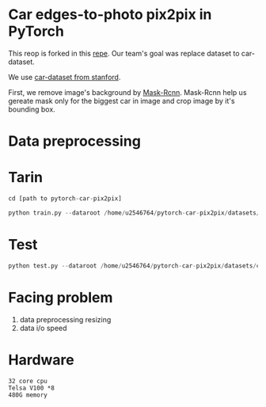 
# Car edges-to-photo  pix2pix in PyTorch
This reop is forked in this [repe](https://github.com/junyanz/pytorch-CycleGAN-and-pix2pix). 
Our team's goal was replace dataset to car-dataset.

We use  [car-dataset from stanford](https://ai.stanford.edu/~jkrause/cars/car_dataset.html). 

First, we remove image's background by [Mask-Rcnn](https://github.com/facebookresearch/maskrcnn-benchmark). Mask-Rcnn help us gereate mask only for the biggest car in image and crop image by it's bounding box.


# Data preprocessing

# Tarin
```python =
cd [path to pytorch-car-pix2pix]

python train.py --dataroot /home/u2546764/pytorch-car-pix2pix/datasets/car_data --name car_pix2pix --model pix2pix --direction BtoA --batch_size 2000 --gpu_ids 0,1,2,3,4,5,6,7 --num_threads 16
````

# Test
```python =
python test.py --dataroot /home/u2546764/pytorch-car-pix2pix/datasets/car_data --direction BtoA --model pix2pix --name car_pix2pix
```

# Facing problem
1. data preprocessing resizing
2. data i/o speed

# Hardware
```
32 core cpu
Telsa V100 *8
480G memory
```